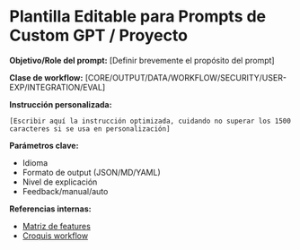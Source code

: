 # Plantilla Editable para Prompts de Custom GPT / Proyecto

**Objetivo/Role del prompt:** [Definir brevemente el propósito del prompt]

**Clase de workflow:** [CORE/OUTPUT/DATA/WORKFLOW/SECURITY/USER-EXP/INTEGRATION/EVAL]

**Instrucción personalizada:**

```
[Escribir aquí la instrucción optimizada, cuidando no superar los 1500 caracteres si se usa en personalización]
```

**Parámetros clave:**

- Idioma
- Formato de output (JSON/MD/YAML)
- Nivel de explicación
- Feedback/manual/auto

**Referencias internas:**

- [Matriz de features](../knowledge/matriz_extendida_features_chatgpt_workflow.md)
- [Croquis workflow](../docs/croquis-mapeo-features-prompts.md)

